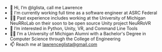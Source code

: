 - 👋 Hi, I’m @lglista, call me Lawrence
- 🧬 I'm currently working full time as a software engineer at ASRC Federal
- 👨‍💻 Past experience includes working at the University of Michigan NeuRRoLab on their soon to be open source Unity project NeuRRoVR
- 👀 I’m interested in Python, Unity, VR, and Command Line Tools
- 👨‍🎓 I’m a University of Michigan Alumni with a Bachelor's Degree in Computer Science through the College of Engineering
- 📫 Reach me at lawrenceglista@gmail.com
